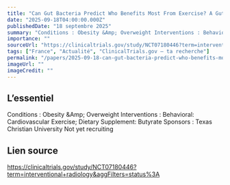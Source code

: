 ```yaml
---
title: "Can Gut Bacteria Predict Who Benefits Most From Exercise? A Gut Supplement to Help Exercise Non-Responders"
date: "2025-09-18T04:00:00.000Z"
publishedDate: "18 septembre 2025"
summary: "Conditions : Obesity &Amp; Overweight Interventions : Behavioral: Cardiovascular Exercise; Dietary Supplement: Butyrate Sponsors : Texas Christian University Not yet recruiting"
importance: ""
sourceUrl: "https://clinicaltrials.gov/study/NCT07180446?term=interventional+radiology&aggFilters=status%3A"
tags: ["France", "Actualité", "ClinicalTrials.gov — ta recherche"]
permalink: "/papers/2025-09-18-can-gut-bacteria-predict-who-benefits-most-from-exercise-a-gut-supplement-to-help-exercise-non-responders"
imageUrl: ""
imageCredit: ""
---
```


## L’essentiel

Conditions : Obesity &Amp; Overweight Interventions : Behavioral: Cardiovascular Exercise; Dietary Supplement: Butyrate Sponsors : Texas Christian University Not yet recruiting

## Lien source

https://clinicaltrials.gov/study/NCT07180446?term=interventional+radiology&aggFilters=status%3A
